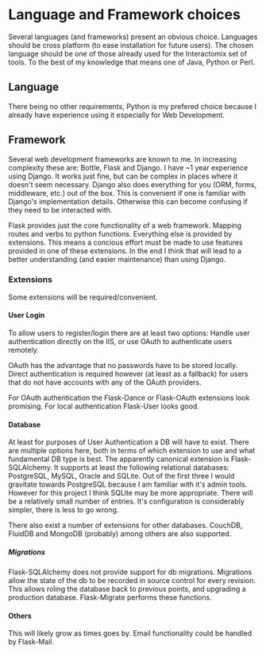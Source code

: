 # Language and Framework choices

Several languages (and frameworks) present an obvious choice.  Languages should
be cross platform (to ease installation for future users). The chosen language 
should be one of those already used for the Interactomix set of tools. To the
best of my knowledge that means one of Java, Python or Perl.  

## Language

There being no other requirements, Python is my prefered choice because I 
already have experience using it especially for Web Development.

## Framework

Several web development frameworks are known to me.  In increasing complexity 
these are: Bottle, Flask and Django.  I have ~1 year experience using Django.
It works just fine, but can be complex in places where it doesn't seem 
necessary.  Django also does everything for you (ORM, forms, middleware, etc.) 
out of the box.  This is convenient if one is familiar with Django's
implementation details.  Otherwise this can become confusing if they need to be
interacted with.

Flask provides just the core functionality of a web framework.  Mapping routes
and verbs to python functions.  Everything else is provided by extensions.
This means a concious effort must be made to use features provided in one of 
these extensions.  In the end I think that will lead to a better understanding
(and easier maintenance) than using Django.

### Extensions

Some extensions will be required/convenient.

#### User Login

To allow users to register/login there are at least two options:  Handle user
authentication directly on the IIS, or use OAuth to authenticate users remotely.

OAuth has the advantage that no passwords have to be stored locally.  Direct 
authentication is required however (at least as a fallback) for users that do
not have accounts with any of the OAuth providers.

For OAuth authentication the Flask-Dance or Flask-OAuth extensions look
promising.  For local authentication Flask-User looks good.

#### Database

At least for purposes of User Authentication a DB will have to exist.  There
are multiple options here, both in terms of which extension to use and what 
fundamental DB type is best.  The apparently canonical extension is 
Flask-SQLAlchemy. It supports at least the following relational databases:  
PostgreSQL, MySQL, Oracle and SQLite. Out of the first three I would gravitate
towards PostgreSQL because I am familiar with it's admin tools.  However for 
this project I think SQLite may be more appropriate. There will be a relatively 
small number of entries. It's configuration is considerably simpler, there is 
less to go wrong.

There also exist a number of extensions for other databases.  CouchDB, FluidDB 
and MongoDB (probably) among others are also supported.

##### Migrations

Flask-SQLAlchemy does not provide support for db migrations.  Migrations allow
the state of the db to be recorded in source control for every revision.  This
allows roling the database back to previous points, and upgrading a production
database.  Flask-Migrate performs these functions.

#### Others

This will likely grow as times goes by.  Email functionality could be handled 
by Flask-Mail.
